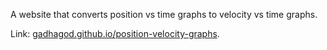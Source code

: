 A website that converts position vs time graphs to velocity vs time graphs.

Link: [gadhagod.github.io/position-velocity-graphs](https://gadhagod.github.io/position-velocity-graphs).